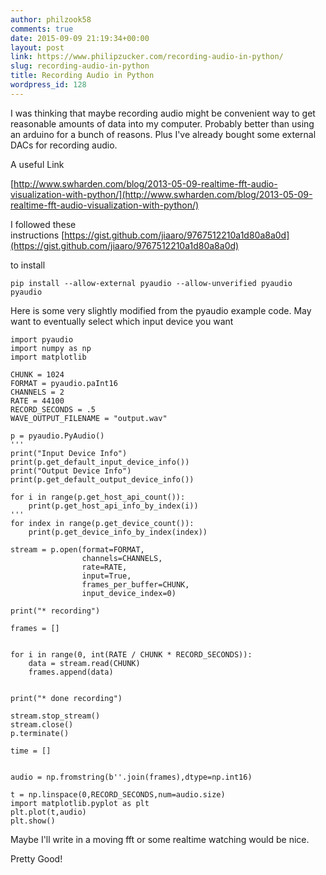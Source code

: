 ```yaml
---
author: philzook58
comments: true
date: 2015-09-09 21:19:34+00:00
layout: post
link: https://www.philipzucker.com/recording-audio-in-python/
slug: recording-audio-in-python
title: Recording Audio in Python
wordpress_id: 128
---
```


I was thinking that maybe recording audio might be convenient way to get reasonable amounts of data into my computer. Probably better than using an arduino for a bunch of reasons. Plus I've already bought some external DACs for recording audio.

A useful Link

[http://www.swharden.com/blog/2013-05-09-realtime-fft-audio-visualization-with-python/](http://www.swharden.com/blog/2013-05-09-realtime-fft-audio-visualization-with-python/)

I followed these instructions [https://gist.github.com/jiaaro/9767512210a1d80a8a0d](https://gist.github.com/jiaaro/9767512210a1d80a8a0d)

to install

    
    pip install --allow-external pyaudio --allow-unverified pyaudio pyaudio


Here is some very slightly modified from the pyaudio example code. May want to eventually select which input device you want

    
    import pyaudio
    import numpy as np
    import matplotlib
    
    CHUNK = 1024
    FORMAT = pyaudio.paInt16
    CHANNELS = 2
    RATE = 44100
    RECORD_SECONDS = .5
    WAVE_OUTPUT_FILENAME = "output.wav"
    
    p = pyaudio.PyAudio()
    '''
    print("Input Device Info")
    print(p.get_default_input_device_info())
    print("Output Device Info")
    print(p.get_default_output_device_info())
    
    for i in range(p.get_host_api_count()):
        print(p.get_host_api_info_by_index(i))
    '''
    for index in range(p.get_device_count()):
        print(p.get_device_info_by_index(index))
    
    stream = p.open(format=FORMAT,
                    channels=CHANNELS,
                    rate=RATE,
                    input=True,
                    frames_per_buffer=CHUNK,
                    input_device_index=0)
    
    print("* recording")
    
    frames = []
    
    
    for i in range(0, int(RATE / CHUNK * RECORD_SECONDS)):
        data = stream.read(CHUNK)
        frames.append(data)
    
    
    print("* done recording")
    
    stream.stop_stream()
    stream.close()
    p.terminate()
    
    time = []
    
    
    audio = np.fromstring(b''.join(frames),dtype=np.int16)
    
    t = np.linspace(0,RECORD_SECONDS,num=audio.size)
    import matplotlib.pyplot as plt
    plt.plot(t,audio)
    plt.show()


Maybe I'll write in a moving fft or some realtime watching would be nice.

Pretty Good!


